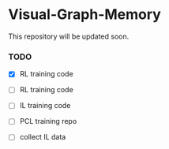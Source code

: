 # Visual-Graph-Memory
This repository will be updated soon.

### TODO

- [x] RL training code
- [ ] RL training code
- [ ] IL training code
- [ ] PCL training repo
- [ ] collect IL data

